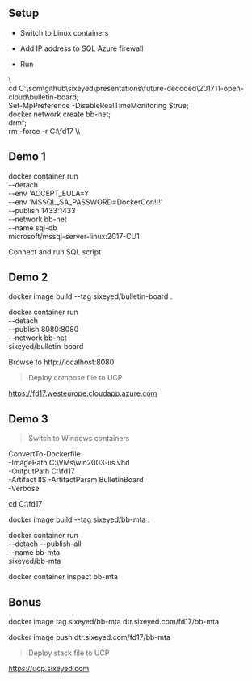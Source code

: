 
## Setup

- Switch to Linux containers

- Add IP address to SQL Azure firewall

- Run

\\\
cd C:\scm\github\sixeyed\presentations\future-decoded\201711-open-cloud\bulletin-board; \
Set-MpPreference -DisableRealTimeMonitoring $true; \
docker network create bb-net; \
drmf; \
rm -force -r C:\fd17
\\\

## Demo 1

docker container run \
  --detach \
  --env 'ACCEPT_EULA=Y' \
  --env 'MSSQL_SA_PASSWORD=DockerCon!!!' \
  --publish 1433:1433 \
  --network bb-net \
  --name sql-db \
  microsoft/mssql-server-linux:2017-CU1

Connect and run SQL script

## Demo 2

docker image build --tag sixeyed/bulletin-board .

docker container run \
  --detach \
  --publish 8080:8080 \
  --network bb-net \
  sixeyed/bulletin-board

Browse to http://localhost:8080

> Deploy compose file to UCP

https://fd17.westeurope.cloudapp.azure.com

## Demo 3

> Switch to Windows containers

ConvertTo-Dockerfile \
  -ImagePath C:\VMs\win2003-iis.vhd \
  -OutputPath C:\fd17 \
  -Artifact IIS -ArtifactParam BulletinBoard \
  -Verbose

cd C:\fd17

docker image build --tag sixeyed/bb-mta .

docker container run \
 --detach --publish-all \
 --name bb-mta \
 sixeyed/bb-mta

docker container inspect bb-mta

## Bonus 

docker image tag sixeyed/bb-mta dtr.sixeyed.com/fd17/bb-mta

docker image push dtr.sixeyed.com/fd17/bb-mta

> Deploy stack file to UCP

https://ucp.sixeyed.com